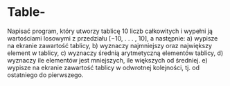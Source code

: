 # Table-
Napisać program, który utworzy tablicę 10 liczb całkowitych i wypełni ją wartościami
losowymi z przedziału [−10, . . . , 10], a następnie:
a) wypisze na ekranie zawartość tablicy,
b) wyznaczy najmniejszy oraz największy element w tablicy,
c) wyznaczy średnią arytmetyczną elementów tablicy,
d) wyznaczy ile elementów jest mniejszych, ile większych od średniej.
e) wypisze na ekranie zawartość tablicy w odwrotnej kolejności, tj. od ostatniego
do pierwszego.
